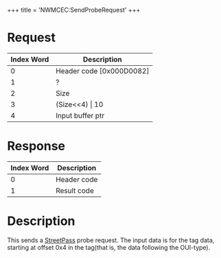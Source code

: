 +++
title = 'NWMCEC:SendProbeRequest'
+++

# Request

| Index Word | Description                |
|------------|----------------------------|
| 0          | Header code \[0x000D0082\] |
| 1          | ?                          |
| 2          | Size                       |
| 3          | (Size\<\<4) \| 10          |
| 4          | Input buffer ptr           |

# Response

| Index Word | Description |
|------------|-------------|
| 0          | Header code |
| 1          | Result code |

# Description

This sends a [StreetPass](StreetPass "wikilink") probe request. The
input data is for the tag data, starting at offset 0x4 in the tag(that
is, the data following the OUI-type).
